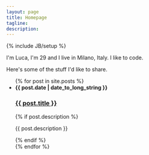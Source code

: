 ```yaml
---
layout: page
title: Homepage
tagline:
description:
---
```

{% include JB/setup %}

I'm Luca, I'm 29 and I live in Milano, Italy. I like to code.

Here's some of the stuff I'd like to share.

<ul class="posts">
{% for post in site.posts %}
  <li>
    <strong class="muted">{{ post.date | date_to_long_string }}</strong><br>
    <h3><a href="{{ post.url }}">{{ post.title }}</a></h3>
    {% if post.description %}<p>{{ post.description }}</p>{% endif %}
  </li>
{% endfor %}
</ul>
